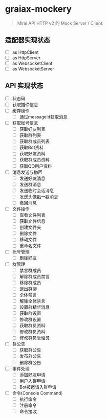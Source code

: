 # graiax-mockery

> Mirai API HTTP v2 的 Mock Server / Client.

## 适配器实现状态

- [ ] as HttpClient
- [ ] as HttpServer
- [ ] as WebsocketClient
- [ ] as WebsocketServer

## API 实现状态

- [ ] 状态码
- [ ] 获取插件信息
- [ ] 缓存操作
  - [ ] 通过messageId获取消息
- [ ] 获取账号信息
  - [ ] 获取好友列表
  - [ ] 获取群列表
  - [ ] 获取群成员列表
  - [ ] 获取Bot资料
  - [ ] 获取好友资料
  - [ ] 获取群成员资料
  - [ ] 获取QQ用户资料
- [ ] 消息发送与撤回
  - [ ] 发送好友消息
  - [ ] 发送群消息
  - [ ] 发送临时会话消息
  - [ ] 发送头像戳一戳消息
  - [ ] 撤回消息
- [ ] 文件操作
  - [ ] 查看文件列表
  - [ ] 获取文件信息
  - [ ] 创建文件夹
  - [ ] 删除文件
  - [ ] 移动文件
  - [ ] 重命名文件
- [ ] 账号管理
  - [ ] 删除好友
- [ ] 群管理
  - [ ] 禁言群成员
  - [ ] 解除群成员禁言
  - [ ] 移除群成员
  - [ ] 退出群聊
  - [ ] 全体禁言
  - [ ] 解除全体禁言
  - [ ] 设置群精华消息
  - [ ] 获取群设置
  - [ ] 修改群设置
  - [ ] 获取群员资料
  - [ ] 修改群员资料
  - [ ] 修改群员管理员
- [ ] 群公告
  - [ ] 获取群公告
  - [ ] 发布群公告
  - [ ] 删除群公告
- [ ] 事件处理
  - [ ] 添加好友申请
  - [ ] 用户入群申请
  - [ ] Bot被邀请入群申请
- [ ] 命令(Console Command)
  - [ ] 执行命令
  - [ ] 注册命令
  - [ ] 命令接收